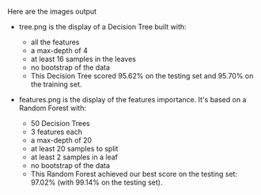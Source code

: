 Here are the images output

* tree.png is the display of a Decision Tree built with:
  * all the features
  * a max-depth of 4
  * at least 16 samples in the leaves
  * no bootstrap of the data
  - This Decision Tree scored 95.62% on the testing set and 95.70% on the training set.

* features.png is the display of the features importance. It's based on a Random Forest with:
  * 50 Decision Trees
  * 3 features each
  * a max-depth of 20
  * at least 20 samples to split
  * at least 2 samples in a leaf
  * no bootstrap of the data
  - This Random Forest achieved our best score on the testing set: 97.02% (with 99.14% on the testing set).